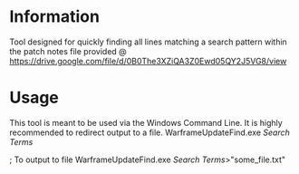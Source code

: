 # Information
Tool designed for quickly finding all lines matching a search pattern within the patch notes file provided @ https://drive.google.com/file/d/0B0The3XZiQA3Z0Ewd05QY2J5VG8/view

# Usage
This tool is meant to be used via the Windows Command Line. It is highly recommended to redirect output to a file.
WarframeUpdateFind.exe _Search Terms_

; To output to file
WarframeUpdateFind.exe _Search Terms_>"some_file.txt"